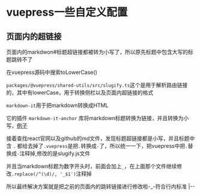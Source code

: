 # vuepress一些自定义配置

## 页面内的超链接

页面内的markdwon#标题超链接都被转为小写了，所以原先标题中包含大写的标题跳转不了

在vuepress源码中搜索toLowerCase()

`packages/@vuepress/shared-utils/src/slugify.ts`这个是用于解析路由链接的，其中有lowerCase，用于转换侧栏以及页面内超链接的格式

`markdown-it`用于把markdown转换成HTML

它的插件 `markdown-it-anchor` 库将markdown标题转换为链接，并且转换为小写，[例子](https://jsfiddle.net/9ukc8dy6/)

接着查找react官网以及github的md文件，发现标题超链接都是小写，并且标题中含 `.` 都给去掉了`.vuepress`是把`.`转换成`-`了，所以统一一下，把vuepress中把`.`替换成`-`注释掉,修改的是slugify.js文件

并且当markdown标题为数字开头时，前面会加上`_`，在上面那个文件继续修改`.replace(/^(\d)/, '_$1')`注释掉

所以最终解决方案就是把之前的页面内的跳转链接进行修改啦-_-符合行内标准 |--